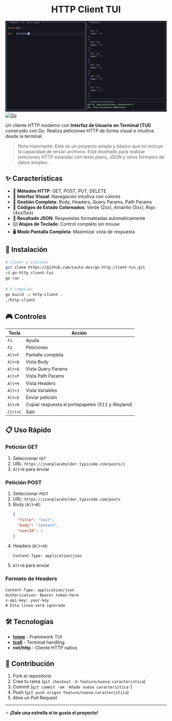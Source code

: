 <h1 align="center">HTTP Client TUI</h1>

![Captura de pantalla](./public/screenshot.png) 
[![Go](https://img.shields.io/badge/Go-1.18+-00ADD8?style=for-the-badge&logo=go)](https://golang.org/)

Un cliente HTTP moderno con **Interfaz de Usuario en Terminal (TUI)** construido con Go. Realiza peticiones HTTP de forma visual e intuitiva desde la terminal.

> Nota importante: Este es un proyecto simple y básico que no incluye la capacidad de enviar archivos. Está diseñado para realizar peticiones HTTP estándar con texto plano, JSON y otros formatos de datos simples.

## ✨ Características

- 🔧 **Métodos HTTP**: GET, POST, PUT, DELETE
- 🎨 **Interfaz Visual**: Navegación intuitiva con colores
- 📝 **Gestión Completa**: Body, Headers, Query Params, Path Params
- 🌈 **Códigos de Estado Coloreados**: Verde (2xx), Amarillo (3xx), Rojo (4xx/5xx)
- 📄 **Resaltado JSON**: Respuestas formateadas automáticamente
- ⌨️ **Atajos de Teclado**: Control completo sin mouse
- 🖥️ **Modo Pantalla Completa**: Maximizar vista de respuesta

## 🚀 Instalación

```bash
# Clonar y ejecutar
git clone https://github.com/Lauta-dev/go-http_client-tui.git
cd go-http_client-tui
go run .

# O compilar
go build -o http-client .
./http-client
```

## 🎮 Controles

| Tecla | Acción |
|-------|--------|
| `F1` | Ayuda |
| `F2` | Peticiones |
| `Alt+F` | Pantalla completa |
| `Alt+B` | Vista Body |
| `Alt+Q` | Vista Query Params |
| `Alt+P` | Vista Path Params |
| `Alt+H` | Vista Headers |
| `Alt+J` | Vista Variables |
| `Alt+D` | Enviar petición |
| `Alt+N` | Copiar respuesta al portapapeles (X11 y Wayland) |
| `Ctrl+C` | Salir |

## 📋 Uso Rápido

### Petición GET
1. Seleccionar `GET`
2. URL: `https://jsonplaceholder.typicode.com/posts/1`
3. `Alt+D` para enviar

### Petición POST
1. Seleccionar `POST`
2. URL: `https://jsonplaceholder.typicode.com/posts`
3. Body (`Alt+B`):
   ```json
   {
     "title": "test",
     "body": "content",
     "userId": 1
   }
   ```
4. Headers (`Alt+H`):
   ```
   Content-Type: application/json
   ```
5. `Alt+D` para enviar

### Formato de Headers
```
Content-Type: application/json
Authorization: Bearer token-here
x-api-key: your-key
# Esta línea será ignorada
```

## 🛠️ Tecnologías

- **[tview](https://github.com/rivo/tview)** - Framework TUI
- **[tcell](https://github.com/gdamore/tcell)** - Terminal handling
- **net/http** - Cliente HTTP nativo

## 🤝 Contribución

1. Fork el repositorio
2. Crea tu rama (`git checkout -b feature/nueva-caracteristica`)
3. Commit (`git commit -am 'Añade nueva característica'`)
4. Push (`git push origin feature/nueva-caracteristica`)
5. Abre un Pull Request

---

⭐ **¡Dale una estrella si te gusta el proyecto!**
